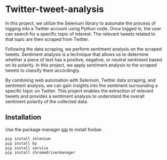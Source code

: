 
# Twitter-tweet-analysis

In this project, we utilize the Selenium library to automate the process of logging into a Twitter account using Python code. Once logged in, the user can search for a specific topic of interest. The relevant tweets related to that topic are then scraped from Twitter.

Following the data scraping, we perform sentiment analysis on the scraped tweets. Sentiment analysis is a technique that allows us to determine whether a piece of text has a positive, negative, or neutral sentiment based on its polarity. In this project, we apply sentiment analysis to the scraped tweets to classify them accordingly.

By combining web automation with Selenium, Twitter data scraping, and sentiment analysis, we can gain insights into the sentiment surrounding a specific topic on Twitter. This project enables the extraction of relevant tweets and provides a sentiment analysis to understand the overall sentiment polarity of the collected data.
## Installation

Use the package manager [pip](https://pip.pypa.io/en/stable/) to install foobar.

```bash
pip install selenium
pip install by
pip install service
pip install chromedrivermanager
```
    